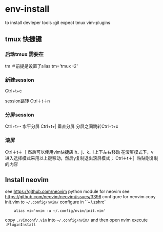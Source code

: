 # env-install
to install devleper tools :git expect tmux vim-plugins 

## tmux 快捷键
### 启动tmux 需要在
tm ＃前提是设置了alias tm='tmux -2'

### 新建session
Ctrl+t+c 

session跳转
Ctrl＋t＋n  
### 分屏session
Ctrl+t+- 水平分屏
Ctrl+t+| 垂直分屏
分屏之间跳转Ctrl+t+o

### 滚屏
Ctrl＋t＋［
然后可以使用vim快捷店 h、j、k、l上下左右移动
在滚屏模式下，v 进入选择模式采用以上键移动，然后y复制退出滚屏模式；
Ctrl＋t＋］粘贴刚复制的内容

## Install neovim 
see https://github.com/neovim
python module for neovim
see https://github.com/neovim/neovim/issues/3396
configure for neovim
copy init.vim to `~/.config/nvim/`
configure in ``~/.zshrc`
```shell
    alias vi='nvim -u ~/.config/nvim/init.vim'
```
copy `./vimconf/.vim` into `~/.config/nvim/`
and then open nvim execute `:PluginInstall`   


